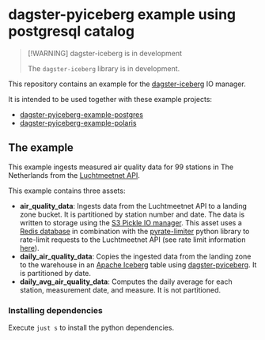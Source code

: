 # dagster-pyiceberg example using postgresql catalog

> [!WARNING] dagster-iceberg is in development
>
> The `dagster-iceberg` library is in development.

This repository contains an example for the [dagster-iceberg](https://github.com/dagster-io/community-integrations/tree/main/libraries/dagster-iceberg) IO manager.

It is intended to be used together with these example projects:

- [dagster-pyiceberg-example-postgres](https://github.com/JasperHG90/dagster-pyiceberg-example-postgres)
- [dagster-pyiceberg-example-polaris](https://github.com/JasperHG90/dagster-pyiceberg-example-polaris)

## The example

This example ingests measured air quality data for 99 stations in The Netherlands from the [Luchtmeetnet API](https://api-docs.luchtmeetnet.nl/).

This example contains three assets:

- **air_quality_data**: Ingests data from the Luchtmeetnet API to a landing zone bucket. It is partitioned by station number and date. The data is written to storage using the [S3 Pickle IO manager](https://docs.dagster.io/_apidocs/libraries/dagster-aws#dagster_aws.s3.S3PickleIOManager). This asset uses a [Redis database](https://redis.io/) in combination with the [pyrate-limiter](https://pypi.org/project/pyrate-limiter/) python library to rate-limit requests to the Luchtmeetnet API (see rate limit information [here](https://api-docs.luchtmeetnet.nl/)).
- **daily_air_quality_data**: Copies the ingested data from the landing zone to the warehouse in an [Apache Iceberg](https://iceberg.apache.org/) table using [dagster-pyiceberg](https://github.com/JasperHG90/dagster-pyiceberg). It is partitioned by date.
- **daily_avg_air_quality_data**: Computes the daily average for each station, measurement date, and measure. It is not partitioned.

### Installing dependencies

Execute `just s` to install the python dependencies.
